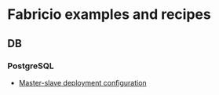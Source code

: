 # Fabricio examples and recipes

## DB

### PostgreSQL

* [Master-slave deployment configuration](db/postgres/master_slave/)
